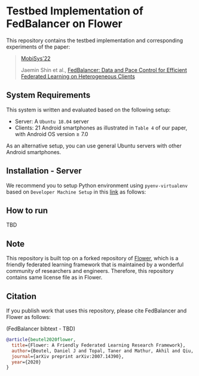 # Testbed Implementation of FedBalancer on Flower

This repository contains the testbed implementation and corresponding experiments of the paper:

> [MobiSys'22](https://www.sigmobile.org/mobisys/2022/)
> 
> Jaemin Shin et al., [FedBalancer: Data and Pace Control for Efficient Federated Learning on Heterogeneous Clients](https://arxiv.org/abs/2201.01601)

## System Requirements

This system is written and evaluated based on the following setup:
- Server: A ```Ubuntu 18.04``` server 
- Clients: 21 Android smartphones as illustrated in ```Table 4``` of our paper, with Android OS version $\geq$ 7.0

As an alternative setup, you can use general Ubuntu servers with other Android smartphones.

## Installation - Server

We recommend you to setup Python environment using ```pyenv-virtualenv``` based on ```Developer Machine Setup``` in this [link](https://flower.dev/docs/getting-started-for-contributors.html) as follows:

## How to run

TBD

## Note

This repository is built top on a forked repository of [Flower](https://github.com/adap/flower), which is a friendly federated learning framework that is maintained by a wonderful community of researchers and engineers. Therefore, this repository contains same license file as in Flower. 

## Citation

If you publish work that uses this repository, please cite FedBalancer and Flower as follows:

(FedBalancer bibtext - TBD)

```bibtex
@article{beutel2020flower,
  title={Flower: A Friendly Federated Learning Research Framework},
  author={Beutel, Daniel J and Topal, Taner and Mathur, Akhil and Qiu, Xinchi and Parcollet, Titouan and Lane, Nicholas D},
  journal={arXiv preprint arXiv:2007.14390},
  year={2020}
}
```
